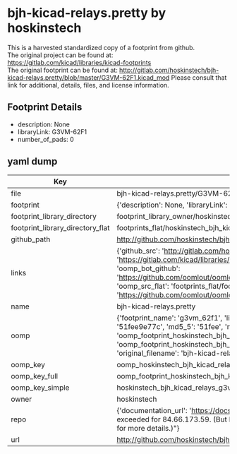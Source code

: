 # bjh-kicad-relays.pretty by hoskinstech  
This is a harvested standardized copy of a footprint from github.  
The original project can be found at:  
https://gitlab.com/kicad/libraries/kicad-footprints  
The original footprint can be found at:
http://gitlab.com/hoskinstech/bjh-kicad-relays.pretty/blob/master/G3VM-62F1.kicad_mod
Please consult that link for additional, details, files, and license information.  
## Footprint Details
* description: None  
* libraryLink: G3VM-62F1  
* number_of_pads: 0  
## yaml dump  
| Key | Value |  
| --- | --- |  
| file | bjh-kicad-relays.pretty/G3VM-62F1.kicad_mod |  
| footprint | {'description': None, 'libraryLink': 'G3VM-62F1', 'number_of_pads': 0} |  
| footprint_library_directory | footprint_library_owner/hoskinstech_bjh-kicad-relays.pretty |  
| footprint_library_directory_flat | footprints_flat/hoskinstech_bjh_kicad_relays_g3vm_62f1/working |  
| github_path | http://github.com/hoskinstech/bjh-kicad-relays.pretty/blob/master/G3VM-62F1.kicad_mod |  
| links | {'github_src': 'http://gitlab.com/hoskinstech/bjh-kicad-relays.pretty/blob/master/G3VM-62F1.kicad_mod', 'github_src_repo': 'https://gitlab.com/kicad/libraries/kicad-footprints', 'oomp_bot': 'footprints/hoskinstech_bjh_kicad_relays_g3vm_62f1/working', 'oomp_bot_github': 'https://github.com/oomlout/oomlout_oomp_footprint_bot/tree/main/footprints/hoskinstech_bjh_kicad_relays_g3vm_62f1/working', 'oomp_src_flat': 'footprints_flat/footprints_flat/hoskinstech_bjh_kicad_relays_g3vm_62f1/working', 'oomp_src_flat_github': 'https://github.com/oomlout/oomlout_oomp_footprint_src/tree/main/footprints_flat/hoskinstech_bjh_kicad_relays_g3vm_62f1/working'} |  
| name | bjh-kicad-relays.pretty |  
| oomp | {'footprint_name': 'g3vm_62f1', 'library_name': 'bjh_kicad_relays', 'md5': '51fee9e77c3f85fe3fa8861e0a51916b', 'md5_10': '51fee9e77c', 'md5_5': '51fee', 'md5_6': '51fee9', 'oomp_key': 'oomp_hoskinstech_bjh_kicad_relays_g3vm_62f1', 'oomp_key_extra': 'oomp_footprint_hoskinstech_bjh_kicad_relays_g3vm_62f1', 'oomp_key_full': 'oomp_footprint_hoskinstech_bjh_kicad_relays_g3vm_62f1_51fee9', 'oomp_key_simple': 'hoskinstech_bjh_kicad_relays_g3vm_62f1', 'original_filename': 'bjh-kicad-relays.pretty/G3VM-62F1.kicad_mod', 'owner_name': 'hoskinstech'} |  
| oomp_key | oomp_hoskinstech_bjh_kicad_relays_g3vm_62f1 |  
| oomp_key_full | oomp_footprint_hoskinstech_bjh_kicad_relays_g3vm_62f1 |  
| oomp_key_simple | hoskinstech_bjh_kicad_relays_g3vm_62f1 |  
| owner | hoskinstech |  
| repo | {'documentation_url': 'https://docs.github.com/rest/overview/resources-in-the-rest-api#rate-limiting', 'message': "API rate limit exceeded for 84.66.173.59. (But here's the good news: Authenticated requests get a higher rate limit. Check out the documentation for more details.)"} |  
| url | http://github.com/hoskinstech/bjh-kicad-relays.pretty |  


